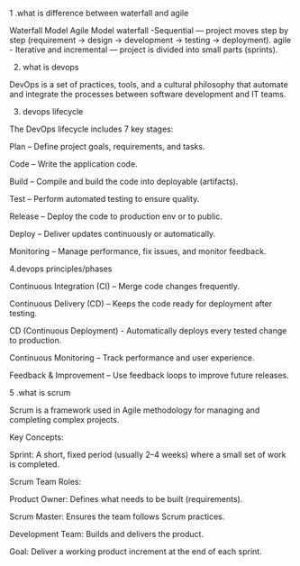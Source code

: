 1 .what is difference between waterfall and agile 

Waterfall Model	Agile Model
waterfall -Sequential — project moves step by step (requirement → design → development → testing → deployment).	
agile - Iterative and incremental — project is divided into small parts (sprints).

2. what is devops 

DevOps is a set of practices, tools, and a cultural philosophy that automate and integrate the processes between software development and IT teams.

3. devops lifecycle

The DevOps lifecycle includes 7 key stages:

Plan – Define project goals, requirements, and tasks.

Code – Write the application code.

Build – Compile and build the code into deployable (artifacts).

Test – Perform automated testing to ensure quality.

Release – Deploy the code to production env or to public.

Deploy – Deliver updates continuously or automatically.

Monitoring – Manage performance, fix issues, and monitor feedback.


 4.devops principles/phases 

Continuous Integration (CI) – Merge code changes frequently.

Continuous Delivery (CD) – Keeps the code ready for deployment after testing.

CD (Continuous Deployment) - Automatically deploys every tested change to production.

Continuous Monitoring – Track performance and user experience.

Feedback & Improvement – Use feedback loops to improve future releases.

5 .what is scrum 

Scrum is a framework used in Agile methodology for managing and completing complex projects.

Key Concepts:

Sprint: A short, fixed period (usually 2–4 weeks) where a small set of work is completed.

Scrum Team Roles:

Product Owner: Defines what needs to be built (requirements).

Scrum Master: Ensures the team follows Scrum practices.

Development Team: Builds and delivers the product.


Goal: Deliver a working product increment at the end of each sprint.
